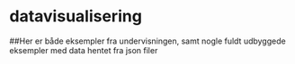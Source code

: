# datavisualisering

##Her er både eksempler fra undervisningen, samt nogle fuldt udbyggede eksempler med data hentet fra json filer

